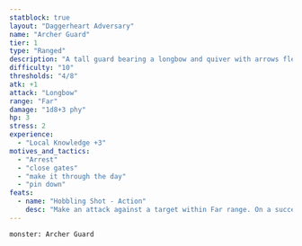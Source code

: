 ```yaml
---
statblock: true
layout: "Daggerheart Adversary"
name: "Archer Guard"
tier: 1
type: "Ranged"
description: "A tall guard bearing a longbow and quiver with arrows fletched in the settlement’s colors."
difficulty: "10"
thresholds: "4/8"
atk: +1
attack: "Longbow"
range: "Far"
damage: "1d8+3 phy"
hp: 3
stress: 2
experience:
  - "Local Knowledge +3"
motives_and_tactics:
  - "Arrest"
  - "close gates"
  - "make it through the day"
  - "pin down"
feats:
  - name: "Hobbling Shot - Action"
    desc: "Make an attack against a target within Far range. On a success, mark a Stress to deal 1d12+3 physical damage. If the target marks HP from this attack, they have disadvantage on Agility Rolls until they clear at least 1 HP."
---
```


```statblock
monster: Archer Guard
```